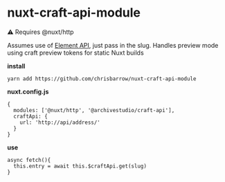 # nuxt-craft-api-module

:warning: Requires @nuxt/http

Assumes use of [Element API](https://github.com/craftcms/element-api), just pass in the slug. Handles preview mode using craft preview tokens for static Nuxt builds

**install**

    yarn add https://github.com/chrisbarrow/nuxt-craft-api-module

**nuxt.config.js**

    {
      modules: ['@nuxt/http', '@archivestudio/craft-api'],
      craftApi: {
        url: 'http://api/address/'
      }
    }

**use**

    async fetch(){
      this.entry = await this.$craftApi.get(slug)
    }
